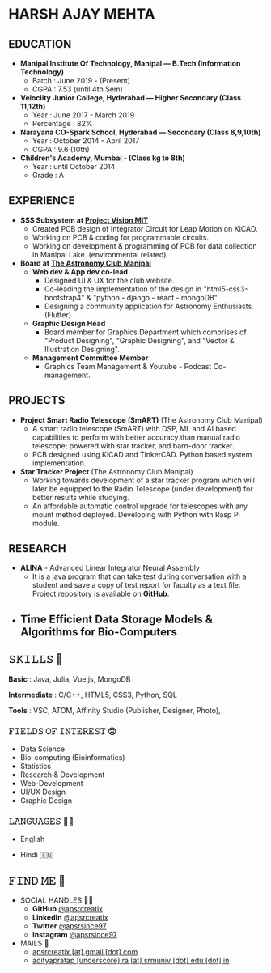 # HARSH AJAY MEHTA

## EDUCATION

- **Manipal Institute Of Technology, Manipal — B.Tech (Information Technology)** 
  - Batch :  June 2019 - (Present)
  - CGPA : 7.53 (until 4th Sem)
- **Velociity Junior College, Hyderabad — Higher Secondary (Class 11,12th)**
   - Year : June 2017 - March 2019
   - Percentage : 82%
- **Narayana CO-Spark School, Hyderabad — Secondary (Class 8,9,10th)**
   - Year : October 2014 - April 2017
   - CGPA : 9.6 (10th)
- **Children's Academy, Mumbai - (Class kg to 8th)**
   - Year : until October 2014
   - Grade : A

## EXPERIENCE

- **SSS Subsystem at [Project Vision MIT](https://www.linkedin.com/company/project-vision-mit/)**
  - Created PCB design of Integrator Circuit for Leap Motion on KiCAD.
  - Working on PCB & coding for programmable circuits.
  - Working on development & programming of PCB for data collection in Manipal Lake. (environmental related)
- **Board at [The Astronomy Club Manipal](https://www.linkedin.com/company/the-astronomy-club-manipal/)**
  - **Web dev & App dev co-lead**
    - Designed UI & UX for the club website.
    - Co-leading the implementation of the design in "html5-css3-bootstrap4" & "python - django - react - mongoDB"
    - Designing a community application for Astronomy Enthusiasts. (Flutter)
  - **Graphic Design Head**
    - Board member for Graphics Department which comprises of "Product Designing", "Graphic Designing", and "Vector & Illustration Designing".
  - **Management Committee Member**
    - Graphics Team Management & Youtube - Podcast Co-management.

## PROJECTS

- **Project Smart Radio Telescope (SmART)** (The Astronomy Club Manipal)
    - A smart radio telescope (SmART) with DSP, ML and AI based capabilities to perform with better accuracy than manual radio telescope; powered with star tracker, and barn-door tracker.
    - PCB designed using KiCAD and TinkerCAD. Python based system implementation.
- **Star Tracker Project** (The Astronomy Club Manipal)
    - Working towards development of a star tracker program which will later be equipped to the Radio Telescope (under development) for better results while studying.
    - An affordable automatic control upgrade for telescopes with any mount method deployed. Developing with Python with Rasp Pi module.

## RESEARCH
- **ALINA** - Advanced Linear Integrator Neural Assembly
  - It is a java program that can take test during conversation with a student and save a copy of test report for faculty as a text file.
    Project repository is available on **GitHub**.
- **Time Efficient Data Storage Models & Algorithms for Bio-Computers**
  - 

## 𝚂𝙺𝙸𝙻𝙻𝚂  🤹

**Basic** : Java, Julia, Vue.js, MongoDB

**Intermediate** : C/C++, HTML5, CSS3, Python, SQL

**Tools** :  VSC, ATOM, Affinity Studio (Publisher, Designer, Photo), 

### 𝙵𝙸𝙴𝙻𝙳𝚂 𝙾𝙵 𝙸𝙽𝚃𝙴𝚁𝙴𝚂𝚃 🙃

- Data Science
- Bio-computing (Bioinformatics)
- Statistics
- Research & Development
- Web-Development
- UI/UX Design
- Graphic Design


### 𝙻𝙰𝙽𝙶𝚄𝙰𝙶𝙴𝚂  ✍🏼

- English 

- Hindi 🇮🇳

## 𝙵𝙸𝙽𝙳 𝙼𝙴 🌇

- SOCIAL HANDLES 🤝🏼
  - **GitHub**        [@apsrcreatix](https://www.github.com/apsrcreatix)
  - **LinkedIn**     [@apsrcreatix](https://www.linkedin.com/apsrcreatix)
  - **Twitter**        [@apsrsince97](https://www.twitter.com/apsrsince97)
  - **Instagram**  [@apsrsince97](https://www.instagram.com/apsrsince97)
- MAILS 📧
  - [apsrcreatix [at] gmail [dot] com](mailto:apsrcreatix@gmail.com)
  - [adityapratap [underscore] ra [at] srmuniv [dot] edu [dot] in](mailto:adityapratap_ra@srmuniv.edu.in)
